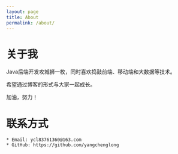 ```yaml
---
layout: page
title: About
permalink: /about/
---
```



# 关于我
Java后端开发攻城狮一枚，同时喜欢捣鼓前端、移动端和大数据等技术。

希望通过博客的形式与大家一起成长。

加油，努力！

# 联系方式

	* Email: ycl83761360@163.com
	* GitHub: https://github.com/yangchenglong
